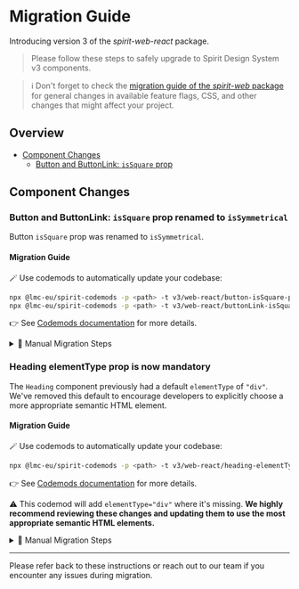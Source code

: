# Migration Guide

Introducing version 3 of the _spirit-web-react_ package.

> Please follow these steps to safely upgrade to Spirit Design System v3 components.

> ℹ️ Don't forget to check the [migration guide of the _spirit-web_ package][migration-guide-web] for general changes in
> available feature flags, CSS, and other changes that might affect your project.

## Overview

- [Component Changes](#component-changes)
  - [Button and ButtonLink: `isSquare` prop](#button-and-buttonlink-issquare-prop-renamed-to-issymmetrical)

## Component Changes

### Button and ButtonLink: `isSquare` prop renamed to `isSymmetrical`

Button `isSquare` prop was renamed to `isSymmetrical`.

#### Migration Guide

🪄 Use codemods to automatically update your codebase:

```sh
npx @lmc-eu/spirit-codemods -p <path> -t v3/web-react/button-isSquare-prop-name
npx @lmc-eu/spirit-codemods -p <path> -t v3/web-react/buttonLink-isSquare-prop-name
```

👉 See [Codemods documentation][readme-codemods] for more details.

<details>
  <summary>🔧 Manual Migration Steps</summary>

Manually replace the props in your project.

- `<Button isSquare … />` → `<Button isSymmetrical … />`
- `<ButtonLink isSquare … />` → `<ButtonLink isSymmetrical … />`
</details>

### Heading elementType prop is now mandatory

The `Heading` component previously had a default `elementType` of `"div"`.
We've removed this default to encourage developers to explicitly choose a more appropriate semantic HTML element.

#### Migration Guide

🪄 Use codemods to automatically update your codebase:

```sh
npx @lmc-eu/spirit-codemods -p <path> -t v3/web-react/heading-elementType-prop
```

👉 See [Codemods documentation][readme-codemods] for more details.

⚠️ This codemod will add `elementType="div"` where it's missing.
**We highly recommend reviewing these changes and updating them to use the most appropriate semantic HTML elements.**

<details>
  <summary>🔧 Manual Migration Steps</summary>

Manually replace the props in your project.

- `<Heading … />` → `<Heading elementType="{/* Your semantic HTML element here */}" … />`
</details>

---

Please refer back to these instructions or reach out to our team if you encounter any issues during migration.

[migration-guide-web]: https://github.com/lmc-eu/spirit-design-system/blob/main/docs/migrations/web/MIGRATION-v3.md
[readme-codemods]: https://github.com/lmc-eu/spirit-design-system/blob/main/packages/codemods/README.md
